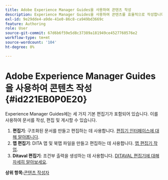 ```yaml
---
title: Adobe Experience Manager Guides을 사용하여 콘텐츠 작성
description: Experience Manager Guides을 사용하여 콘텐츠를 효율적으로 작성합니다. Experience Manager Guides에서 문서를 만들고, 편집하고, 게시하는 방법에 대해 알아봅니다.
exl-id: 9e29dde4-a9de-41e0-86c8-ca949bd3669c
feature: Authoring
role: User
source-git-commit: 67d6b6f59e5d8c37389a181949ce4527760576e2
workflow-type: tm+mt
source-wordcount: '104'
ht-degree: 0%

---
```


# Adobe Experience Manager Guides을 사용하여 콘텐츠 작성 {#id221EB0P0E20}

Experience Manager Guides에는 세 가지 기본 편집기가 포함되어 있습니다. 이를 사용하여 문서를 작성, 편집 및 게시할 수 있습니다.

1. **편집기**: 구조화된 문서를 만들고 편집하는 데 사용합니다. [편집기 인터페이스에 대해 알아봅니다](web-editor.md).
1. **맵 편집기**: DITA 맵 및 북맵 파일을 만들고 편집하는 데 사용합니다. [맵 편집기 작업](map-editor.md).
1. **Ditaval 편집기**: 조건부 출력을 생성하는 데 사용합니다. [DITAVAL 편집기에 대해 자세히 알아보세요](ditaval-editor.md).



**상위 항목:**[&#x200B;콘텐츠 작성자](authoring-content.md)
